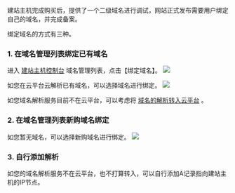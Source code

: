 建站主机完成购买后，提供了一个二级域名进行调试，网站正式发布需要用户绑定自己的域名，并完成备案。

绑定域名的方式有三种。

### 1. 在域名管理列表绑定已有域名

进入 [建站主机控制台](http://console.tce.fsphere.cn/lighthosting) 域名管理列表，点击【绑定域名】。
![](https://mc.qcloudimg.com/static/img/e37875a5da9e266d96c1438dc491e889/image.png)

如您在云平台云解析已有域名，可以选择域名进行绑定。
![](https://mc.qcloudimg.com/static/img/97624ef0e32da9339a2b66510a4ebc46/image.png)

如您域名解析服务目前不在云平台，可以考虑将 [域名的解析转入云平台](http://tce.fsphere.cn/document/product/302/8555) 。

### 2. 在域名管理列表新购域名绑定

如您暂无域名，可以选择新购域名进行绑定。
![](https://mc.qcloudimg.com/static/img/3dde41f7df79d1efb675d1f47335ba5e/image.png)

### 3. 自行添加解析
如您的域名解析服务不在云平台，也不打算转入，可以自行添加A记录指向建站主机的IP节点。

